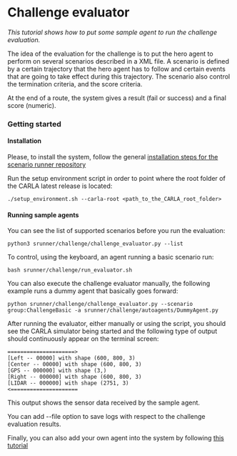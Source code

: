 Challenge evaluator
=================


 *This tutorial shows how to put some sample   agent to run the 
 challenge evaluation.*
 
The idea of the evaluation for the challenge is to put 
the hero agent to perform on several scenarios described in a XML file.
A scenario is defined by a certain trajectory that the hero
agent has to follow  and certain events 
that are going to take effect during this trajectory.
The scenario also control the termination criteria, and the
score criteria.
 
 At the end of a route, the system gives a result (fail or success)
 and a final score (numeric).
 


### Getting started



#### Installation

Please, to install the system, follow the general [installation steps for 
the scenario runner repository](getting_started.md/#install_prerequisites)


Run the setup environment script in order to point where the root folder of
the CARLA latest release is located:

    ./setup_environment.sh --carla-root <path_to_the_CARLA_root_folder>


#### Running sample agents

You can see the list of supported scenarios before you run the evaluation:

    python3 srunner/challenge/challenge_evaluator.py --list
 

To control, using the keyboard, an agent running a basic scenario run:

    bash srunner/challenge/run_evaluator.sh
    

You can also execute the challenge evaluator manually, the following
example runs a dummy agent that basically goes forward:

    python srunner/challenge/challenge_evaluator.py --scenario group:ChallengeBasic -a srunner/challenge/autoagents/DummyAgent.py


After running the evaluator, either manually or using the script, you should see the CARLA simulator being started
and the following type of output should continuously  appear on the terminal screen:

    =====================>
    [Left -- 00000] with shape (600, 800, 3)
    [Center -- 00000] with shape (600, 800, 3)
    [GPS -- 000000] with shape (3,)
    [Right -- 000000] with shape (600, 800, 3)
    [LIDAR -- 000000] with shape (2751, 3)
    <=====================

This output shows the sensor data received by the sample agent.

You can add --file option to save logs with respect to the challenge
evaluation results.


Finally, you can also add your own agent 
into the system by following [this tutorial](agent_evaluation.md)






